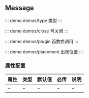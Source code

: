 ## Message 

::: demo demos/type 类型
:::

::: demo demos/close 可关闭
:::

::: demo demos/plugin 函数式调用
:::

::: demo demos/placement 出现位置
:::


### 属性配置
| 属性 | 类型 | 默认值 | 必传 | 说明 |
|-----|-----|-----|-----|-----|
|-|-|-|-|-|
